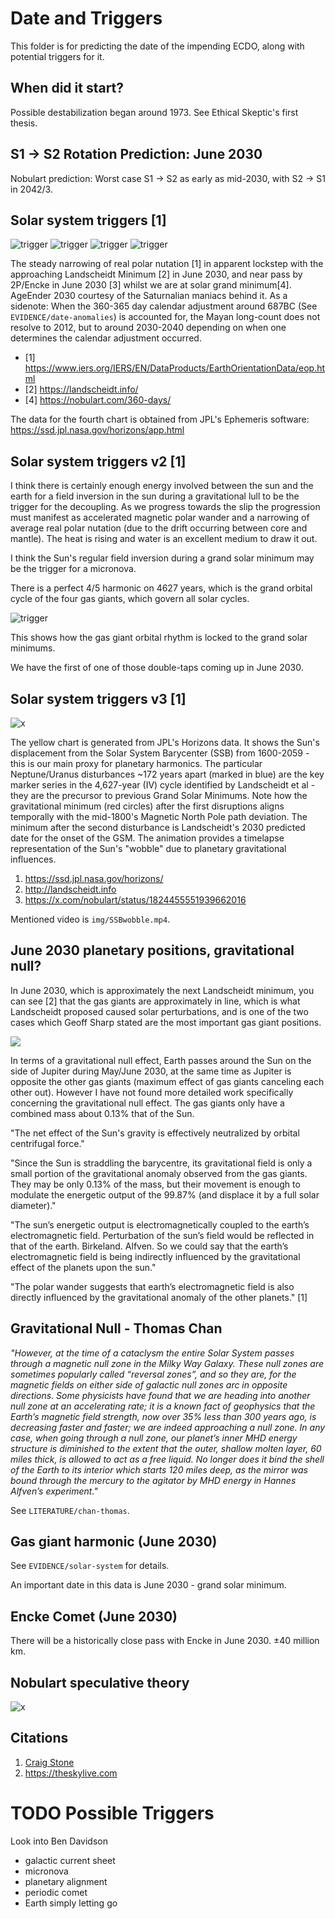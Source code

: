 # Date and Triggers

This folder is for predicting the date of the impending ECDO, along with potential triggers for it.

## When did it start?

Possible destabilization began around 1973. See Ethical Skeptic's first thesis.

## S1 -> S2 Rotation Prediction: June 2030

Nobulart prediction: Worst case S1 -> S2 as early as mid-2030, with S2 -> S1 in 2042/3.

## Solar system triggers [1]

![trigger](img/triggers1.jpg "trigger")
![trigger](img/triggers2.jpg "trigger")
![trigger](img/triggers3.jpg "trigger")
![trigger](img/triggers4.jpg "trigger")

The steady narrowing of real polar nutation [1] in apparent lockstep with the approaching Landscheidt Minimum [2] in June 2030, and near pass by 2P/Encke in June 2030 [3] whilst we are at solar grand minimum[4]. AgeEnder 2030 courtesy of the Saturnalian maniacs behind it. As a sidenote: When the 360-365 day calendar adjustment around 687BC (See `EVIDENCE/date-anomalies`) is accounted for, the Mayan long-count does not resolve to 2012, but to around 2030-2040 depending on when one determines the calendar adjustment occurred.

- [1] https://www.iers.org/IERS/EN/DataProducts/EarthOrientationData/eop.html
- [2] https://landscheidt.info/
- [4] https://nobulart.com/360-days/

The data for the fourth chart is obtained from JPL's Ephemeris software: https://ssd.jpl.nasa.gov/horizons/app.html

## Solar system triggers v2 [1]

I think there is certainly enough energy involved between the sun and the earth for a field inversion in the sun during a gravitational lull to be the trigger for the decoupling. As we progress towards the slip the progression must manifest as accelerated magnetic polar wander and a narrowing of average real polar nutation (due to the drift occurring between core and mantle). The heat is rising and water is an excellent medium to draw it out.

I think the Sun's regular field inversion during a grand solar minimum may be the trigger for a micronova.

There is a perfect 4/5 harmonic on 4627 years, which is the grand orbital cycle of the four gas giants, which govern all solar cycles.

![trigger](img/triggers2.jpg "trigger")

This shows how the gas giant orbital rhythm is locked to the grand solar minimums.

We have the first of one of those double-taps coming up in June 2030.

## Solar system triggers v3 [1]

![x](img/jpl-horizon.jpg "")

The yellow chart is generated from JPL's Horizons data. It shows the Sun's displacement from the Solar System Barycenter (SSB) from 1600-2059 - this is our main proxy for planetary harmonics. The particular Neptune/Uranus disturbances ~172 years apart (marked in blue) are the key marker series in the 4,627-year (IV) cycle identified by Landscheidt et al - they are the precursor to previous Grand Solar Minimums. Note how the gravitational minimum (red circles) after the first disruptions aligns temporally with the mid-1800's Magnetic North Pole path deviation. The minimum after the second disturbance is Landscheidt's 2030 predicted date for the onset of the GSM. The animation provides a timelapse representation of the Sun's "wobble" due to planetary gravitational influences.

1. https://ssd.jpl.nasa.gov/horizons/
2. http://landscheidt.info
3. https://x.com/nobulart/status/1824455551939662016

Mentioned video is `img/SSBwobble.mp4`.

## June 2030 planetary positions, gravitational null?

In June 2030, which is approximately the next Landscheidt minimum, you can see [2] that the gas giants are approximately in line, which is what Landscheidt proposed caused solar perturbations, and is one of the two cases which Geoff Sharp stated are the most important gas giant positions.

![](img/jun2030.jpeg)

In terms of a gravitational null effect, Earth passes around the Sun on the side of Jupiter during May/June 2030, at the same time as Jupiter is opposite the other gas giants (maximum effect of gas giants canceling each other out). However I have not found more detailed work specifically concerning the gravitational null effect. The gas giants only have a combined mass about 0.13% that of the Sun.

"The net effect of the Sun's gravity is effectively neutralized by orbital centrifugal force."

"Since the Sun is straddling the barycentre, its gravitational field is only a small portion of the gravitational anomaly observed from the gas giants. They may be only 0.13% of the mass, but their movement is enough to modulate the energetic output of the 99.87% (and displace it by a full solar diameter)."

"The sun’s energetic output is electromagnetically coupled to the earth’s electromagnetic field. Perturbation of the sun’s field would be reflected in that of the earth. Birkeland. Alfven. So we could say that the earth’s electromagnetic field is being indirectly influenced by the gravitational effect of the planets upon the sun."

"The polar wander suggests that earth’s electromagnetic field is also directly influenced by the gravitational anomaly of the other planets." [1]

## Gravitational Null - Thomas Chan

*"However, at the time of a cataclysm the entire Solar System passes through a magnetic null zone in the Milky Way Galaxy. These null zones are sometimes popularly called “reversal zones”, and so they are, for the magnetic fields on either side of galactic null zones arc in opposite directions. Some physicists have found that we are heading into another null zone at an accelerating rate; it is a known fact of geophysics that the Earth’s magnetic field strength, now over 35% less than 300 years ago, is decreasing faster and faster; we are indeed approaching a null zone. In any case, when going through a null zone, our planet’s inner MHD energy structure is diminished to the extent that the outer, shallow molten layer, 60 miles thick, is allowed to act as a free liquid. No longer does it bind the shell of the Earth to its interior which starts 120 miles deep, as the mirror was bound through the mercury to the agitator by MHD energy in Hannes Alfven’s experiment."*

See `LITERATURE/chan-thomas`.

## Gas giant harmonic (June 2030)

See `EVIDENCE/solar-system` for details.

An important date in this data is June 2030 - grand solar minimum.

## Encke Comet (June 2030)

There will be a historically close pass with Encke in June 2030. ±40 million km.

## Nobulart speculative theory

![x](img/2030-triggers.jpg "")

## Citations

1. [Craig Stone](https://nobulart.com)
2. https://theskylive.com

# TODO Possible Triggers

Look into Ben Davidson

- galactic current sheet
- micronova
- planetary alignment
- periodic comet
- Earth simply letting go